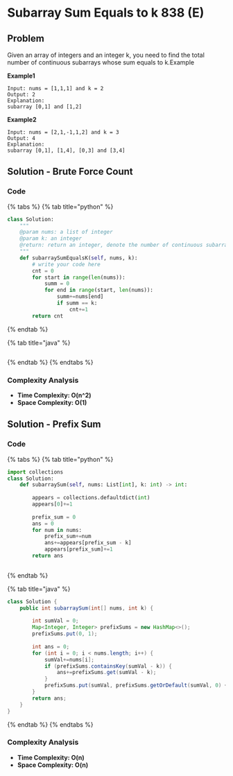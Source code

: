 # Subarray Sum Equals to k 838 (E)

## Problem

Given an array of integers and an integer k, you need to find the total number of continuous subarrays whose sum equals to k.Example

**Example1**

```
Input: nums = [1,1,1] and k = 2
Output: 2
Explanation:
subarray [0,1] and [1,2]
```

**Example2**

```
Input: nums = [2,1,-1,1,2] and k = 3
Output: 4
Explanation:
subarray [0,1], [1,4], [0,3] and [3,4]
```

## Solution - Brute Force Count

### Code

{% tabs %}
{% tab title="python" %}
```python
class Solution:
    """
    @param nums: a list of integer
    @param k: an integer
    @return: return an integer, denote the number of continuous subarrays whose sum equals to k
    """
    def subarraySumEqualsK(self, nums, k):
        # write your code here
        cnt = 0
        for start in range(len(nums)):
            summ = 0
            for end in range(start, len(nums)):
                summ+=nums[end]
                if summ == k:
                    cnt+=1
        return cnt
```
{% endtab %}

{% tab title="java" %}
```
```
{% endtab %}
{% endtabs %}

### Complexity Analysis

* **Time Complexity: O(n^2)**
* **Space Complexity: O(1)**



## Solution - Prefix Sum

### Code

{% tabs %}
{% tab title="python" %}
```python
import collections
class Solution:
    def subarraySum(self, nums: List[int], k: int) -> int:
        
        appears = collections.defaultdict(int)
        appears[0]+=1
        
        prefix_sum = 0
        ans = 0
        for num in nums:
            prefix_sum+=num
            ans+=appears[prefix_sum - k]
            appears[prefix_sum]+=1
        return ans
        
```
{% endtab %}

{% tab title="java" %}
```java
class Solution {
    public int subarraySum(int[] nums, int k) {
        
        int sumVal = 0;
        Map<Integer, Integer> prefixSums = new HashMap<>();
        prefixSums.put(0, 1);
        
        int ans = 0;
        for (int i = 0; i < nums.length; i++) {
            sumVal+=nums[i];
            if (prefixSums.containsKey(sumVal - k)) {
                ans+=prefixSums.get(sumVal - k);
            }
            prefixSums.put(sumVal, prefixSums.getOrDefault(sumVal, 0) + 1);
        }
        return ans;
    }
}
```
{% endtab %}
{% endtabs %}

### Complexity Analysis

* **Time Complexity: O(n)**
* **Space Complexity: O(n)**
